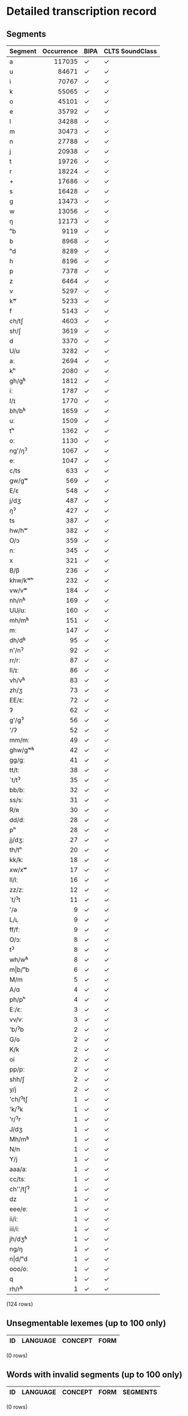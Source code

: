 
# Detailed transcription record

## Segments

| Segment | Occurrence | BIPA | CLTS SoundClass |
|:------------|-------------:|:-------|:------------------|
| a | 117035 | ✓ | ✓ |
| u | 84671 | ✓ | ✓ |
| i | 70767 | ✓ | ✓ |
| k | 55065 | ✓ | ✓ |
| o | 45101 | ✓ | ✓ |
| e | 35792 | ✓ | ✓ |
| l | 34288 | ✓ | ✓ |
| m | 30473 | ✓ | ✓ |
| n | 27788 | ✓ | ✓ |
| j | 20938 | ✓ | ✓ |
| t | 19726 | ✓ | ✓ |
| r | 18224 | ✓ | ✓ |
| + | 17686 | ✓ | ✓ |
| s | 16428 | ✓ | ✓ |
| g | 13473 | ✓ | ✓ |
| w | 13056 | ✓ | ✓ |
| ŋ | 12173 | ✓ | ✓ |
| ⁿb | 9119 | ✓ | ✓ |
| b | 8968 | ✓ | ✓ |
| ⁿd | 8289 | ✓ | ✓ |
| h | 8196 | ✓ | ✓ |
| p | 7378 | ✓ | ✓ |
| z | 6464 | ✓ | ✓ |
| v | 5297 | ✓ | ✓ |
| kʷ | 5233 | ✓ | ✓ |
| f | 5143 | ✓ | ✓ |
| ch/tʃ | 4603 | ✓ | ✓ |
| sh/ʃ | 3619 | ✓ | ✓ |
| d | 3370 | ✓ | ✓ |
| U/ʊ | 3282 | ✓ | ✓ |
| aː | 2694 | ✓ | ✓ |
| kʰ | 2080 | ✓ | ✓ |
| gh/gʱ | 1812 | ✓ | ✓ |
| iː | 1787 | ✓ | ✓ |
| I/ɪ | 1770 | ✓ | ✓ |
| bh/bʱ | 1659 | ✓ | ✓ |
| uː | 1509 | ✓ | ✓ |
| tʰ | 1362 | ✓ | ✓ |
| oː | 1130 | ✓ | ✓ |
| ng'/ŋˀ | 1067 | ✓ | ✓ |
| eː | 1047 | ✓ | ✓ |
| c/ts | 633 | ✓ | ✓ |
| gw/gʷ | 569 | ✓ | ✓ |
| E/ɛ | 548 | ✓ | ✓ |
| j/dʒ | 487 | ✓ | ✓ |
| ŋˀ | 427 | ✓ | ✓ |
| ts | 387 | ✓ | ✓ |
| hw/hʷ | 382 | ✓ | ✓ |
| O/ɔ | 359 | ✓ | ✓ |
| nː | 345 | ✓ | ✓ |
| x | 321 | ✓ | ✓ |
| B/β | 236 | ✓ | ✓ |
| khw/kʷʰ | 232 | ✓ | ✓ |
| vw/vʷ | 184 | ✓ | ✓ |
| nh/nʱ | 169 | ✓ | ✓ |
| UU/ʊː | 160 | ✓ | ✓ |
| mh/mʱ | 151 | ✓ | ✓ |
| mː | 147 | ✓ | ✓ |
| dh/dʱ | 95 | ✓ | ✓ |
| n'/nˀ | 92 | ✓ | ✓ |
| rr/rː | 87 | ✓ | ✓ |
| II/ɪː | 86 | ✓ | ✓ |
| vh/vʱ | 83 | ✓ | ✓ |
| zh/ʒ | 73 | ✓ | ✓ |
| EE/ɛː | 72 | ✓ | ✓ |
| ʔ | 62 | ✓ | ✓ |
| g'/gˀ | 56 | ✓ | ✓ |
| '/ʔ | 52 | ✓ | ✓ |
| mm/mː | 49 | ✓ | ✓ |
| ghw/gʷʱ | 42 | ✓ | ✓ |
| gg/gː | 41 | ✓ | ✓ |
| tt/tː | 38 | ✓ | ✓ |
| `t/tˀ | 35 | ✓ | ✓ |
| bb/bː | 32 | ✓ | ✓ |
| ss/sː | 31 | ✓ | ✓ |
| R/ʀ | 30 | ✓ | ✓ |
| dd/dː | 28 | ✓ | ✓ |
| pʰ | 28 | ✓ | ✓ |
| jj/dʒː | 27 | ✓ | ✓ |
| th/tʰ | 20 | ✓ | ✓ |
| kk/kː | 18 | ✓ | ✓ |
| xw/xʷ | 17 | ✓ | ✓ |
| ll/lː | 16 | ✓ | ✓ |
| zz/zː | 12 | ✓ | ✓ |
| `t/ˀt | 11 | ✓ | ✓ |
| '/ə | 9 | ✓ | ✓ |
| L/ʟ | 9 | ✓ | ✓ |
| ff/fː | 9 | ✓ | ✓ |
| O/ɔː | 8 | ✓ | ✓ |
| tˀ | 8 | ✓ | ✓ |
| wh/wʱ | 8 | ✓ | ✓ |
| m&#124;b/ⁿb | 6 | ✓ | ✓ |
| M/m | 5 | ✓ | ✓ |
| A/ɑ | 4 | ✓ | ✓ |
| ph/pʰ | 4 | ✓ | ✓ |
| E:/ɛː | 3 | ✓ | ✓ |
| vv/vː | 3 | ✓ | ✓ |
| 'b/ˀb | 2 | ✓ | ✓ |
| G/ɢ | 2 | ✓ | ✓ |
| K/k | 2 | ✓ | ✓ |
| oi | 2 | ✓ | ✓ |
| pp/pː | 2 | ✓ | ✓ |
| shh/ʃ | 2 | ✓ | ✓ |
| y/j | 2 | ✓ | ✓ |
| 'ch/ˀtʃ | 1 | ✓ | ✓ |
| 'k/ˀk | 1 | ✓ | ✓ |
| 'r/ˀr | 1 | ✓ | ✓ |
| J/dʒ | 1 | ✓ | ✓ |
| Mh/mʱ | 1 | ✓ | ✓ |
| N/n | 1 | ✓ | ✓ |
| Y/j | 1 | ✓ | ✓ |
| aaa/aː | 1 | ✓ | ✓ |
| cc/tsː | 1 | ✓ | ✓ |
| ch''/tʃˀ | 1 | ✓ | ✓ |
| dz | 1 | ✓ | ✓ |
| eee/eː | 1 | ✓ | ✓ |
| ii/iː | 1 | ✓ | ✓ |
| iii/iː | 1 | ✓ | ✓ |
| jh/dʒʱ | 1 | ✓ | ✓ |
| ng/ŋ | 1 | ✓ | ✓ |
| n&#124;d/ⁿd | 1 | ✓ | ✓ |
| ooo/oː | 1 | ✓ | ✓ |
| q | 1 | ✓ | ✓ |
| rh/rʱ | 1 | ✓ | ✓ |

(124 rows)



## Unsegmentable lexemes (up to 100 only)

| ID | LANGUAGE | CONCEPT | FORM |
|------|------------|-----------|--------|

(0 rows)



## Words with invalid segments (up to 100 only)

| ID | LANGUAGE | CONCEPT | FORM | SEGMENTS |
|------|------------|-----------|--------|------------|

(0 rows)


